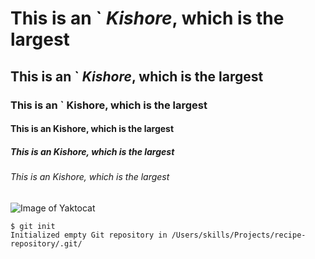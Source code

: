 # This is an ` *Kishore*, which is the largest
## This is an ` *Kishore*, which is the largest
### This is an ` Kishore, which is the largest
#### This is an  Kishore, which is the largest
##### This is an  Kishore, which is the largest
###### This is an  Kishore, which is the largest
![Image of Yaktocat](https://octodex.github.com/images/yaktocat.png)
```
$ git init
Initialized empty Git repository in /Users/skills/Projects/recipe-repository/.git/
```
